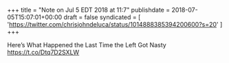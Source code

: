 +++
title = "Note on Jul 5 EDT 2018 at 11:7"
publishdate = 2018-07-05T15:07:01+00:00
draft = false
syndicated = [ 'https://twitter.com/chrisjohndeluca/status/1014888385394200600?s=20' ]
+++

Here’s What Happened the Last Time the Left Got Nasty https://t.co/Dtq7D2SXLW
